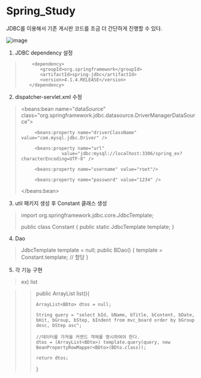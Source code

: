 # Spring_Study
JDBC를 이용해서 기존 게시판 코드를 조금 더 간단하게 진행할 수 있다.

![image](https://user-images.githubusercontent.com/31613683/37639758-fb41a692-2c55-11e8-90ff-d6f2bdefd7ae.png)

1. JDBC dependency 설정
>         <dependency>
>            <groupId>org.springframework</groupId>
>            <artifactId>spring-jdbc</artifactId>
>            <version>4.1.4.RELEASE</version>
>        </dependency>


2. dispatcher-servlet.xml 수정
>>
>   <beans:bean name="dataSource" class="org.springframework.jdbc.datasource.DriverManagerDataSource">
>
>          <beans:property name="driverClassName" value="com.mysql.jdbc.Driver" />
>
>          <beans:property name="url" 
>                    value="jdbc:mysql://localhost:3306/spring_ex?characterEncoding=UTF-8" />
>   
>          <beans:property name="username" value="root"/>
>
>          <beans:property name="password" value="1234" />
>   </beans:bean>

    
    
3. util 패키지 생성 후 Constant 클래스 생성

>import org.springframework.jdbc.core.JdbcTemplate;
>
>public class Constant {
>  public static JdbcTemplate template;
>}

4. Dao

> JdbcTemplate template = null;
>  public BDao() {
>        template = Constant.template; // 할당
>    }

5. 각 기능 구현
> ex) list

>>   public ArrayList<BDto> list(){
>>
>>     ArrayList<BDto> dtos = null;
>>
>>     String query = "select bId, bName, bTitle, bContent, bDate, bHit, bGroup, bStep, bIndent from mvc_board order by bGroup desc, bStep asc";
>>
>>     //데이터를 가져올 커맨드 객체를 명시하여야 한다.
>>     dtos = (ArrayList<BDto>) template.query(query, new BeanPropertyRowMapper<BDto>(BDto.class));
>>
>>     return dtos;
>>    }
